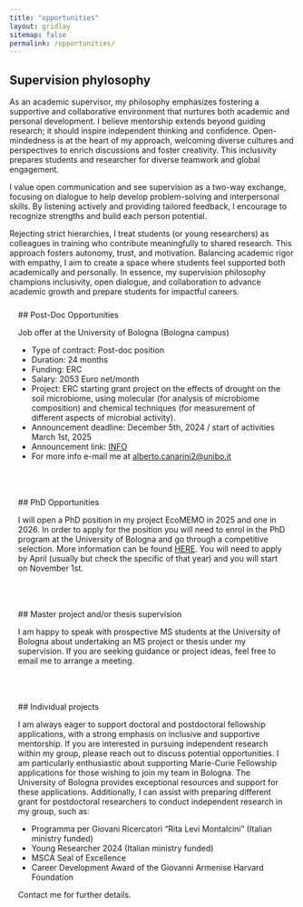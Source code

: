 ```yaml
---
title: "opportunities"
layout: gridlay
sitemap: false
permalink: /opportunities/
---
```


## Supervision phylosophy

As an academic supervisor, my philosophy emphasizes fostering a supportive and collaborative environment that nurtures both academic and personal development. I believe mentorship extends beyond guiding research; it should inspire independent thinking and confidence. Open-mindedness is at the heart of my approach, welcoming diverse cultures and perspectives to enrich discussions and foster creativity. This inclusivity prepares students and researcher for diverse teamwork and global engagement.

I value open communication and see supervision as a two-way exchange, focusing on dialogue to help develop problem-solving and interpersonal skills. By listening actively and providing tailored feedback, I encourage  to recognize strengths and build each person potential.

Rejecting strict hierarchies, I treat students (or young researchers) as colleagues in training who contribute meaningfully to shared research. This approach fosters autonomy, trust, and motivation. Balancing academic rigor with empathy, I aim to create a space where students feel supported both academically and personally. In essence, my supervision philosophy champions inclusivity, open dialogue, and collaboration to advance academic growth and prepare students for impactful careers.

<style>
.btn{
    margin-bottom:5px;
    padding-top:1px;
    padding-bottom:1px;
    padding-left:15px;
    padding-right:15px;
}
.jumbotron{
    padding:3%;
    padding-bottom:10px;
    padding-top:10px;
    margin-top:10px;
    margin-bottom:30px;
}
</style>

<div class="jumbotron">
## Post-Doc Opportunities

Job offer at the University of Bologna (Bologna campus)
- Type of contract: Post-doc position
- Duration: 24 months
- Funding: ERC
- Salary: 2053 Euro net/month
- Project: ERC starting grant project on the effects of drought on the soil microbiome, using molecular (for analysis of microbiome composition) and chemical techniques (for measurement of different aspects of microbial activity).
- Announcement deadline: December 5th, 2024 / start of activities March 1st, 2025
- Announcement link: <a href="https://bandi.unibo.it/ricerca/assegni-ricerca?id_bando=68601" class="text-info">INFO</a>
- For more info e-mail me at alberto.canarini2@unibo.it
</div>

<div class="jumbotron">
## PhD Opportunities

I will open a PhD position in my project EcoMEMO in 2025 and one in 2026.
In order to apply for the position you will need to enrol in the PhD program at the University of Bologna and go through a competitive selection.
More information can be found <a href="https://www.unibo.it/en/study/phd-professional-masters-specialisation-schools-and-other-programmes/phd/information-enrolling-phd-programme" class="text-info">HERE</a>. You will need to apply by April (usually but check the specific of that year) and you will start on November 1st.

</div>

<div class="jumbotron">
## Master project and/or thesis supervision

I am happy to speak with prospective MS students at the University of Bologna about undertaking an MS project or thesis under my supervision. If you are seeking guidance or project ideas, feel free to email me to arrange a meeting.
</div>

<div class="jumbotron">
## Individual projects

I am always eager to support doctoral and postdoctoral fellowship applications, with a strong emphasis on inclusive and supportive mentorship. If you are interested in pursuing independent research within my group, please reach out to discuss potential opportunities. I am particularly enthusiastic about supporting Marie-Curie Fellowship applications for those wishing to join my team in Bologna. The University of Bologna provides exceptional resources and support for these applications. Additionally, I can assist with preparing different grant for postdoctoral researchers to conduct independent research in my group, such as:
- Programma per Giovani Ricercatori   “Rita Levi Montalcini” (Italian ministry funded)
- Young Researcher 2024 (Italian ministry funded)
- MSCA Seal of Excellence
- Career Development Award of the Giovanni Armenise Harvard Foundation


Contact me for further details.
</div>